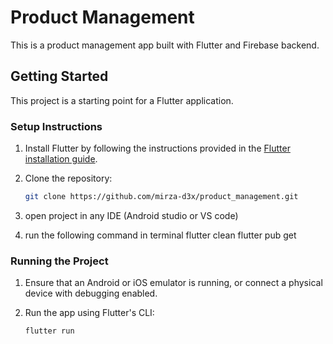 # Product Management

This is a product management app built with Flutter and Firebase backend.

## Getting Started

This project is a starting point for a Flutter application.

### Setup Instructions

1. Install Flutter by following the instructions provided in the [Flutter installation guide](https://flutter.dev/docs/get-started/install).

2. Clone the repository:
   ```bash
   git clone https://github.com/mirza-d3x/product_management.git

3. open project in any IDE (Android studio or VS code)

4. run the following command in terminal
     flutter clean
     flutter pub get

### Running the Project

1. Ensure that an Android or iOS emulator is running, or connect a physical device with debugging enabled.

2. Run the app using Flutter's CLI:
   ```bash
   flutter run
